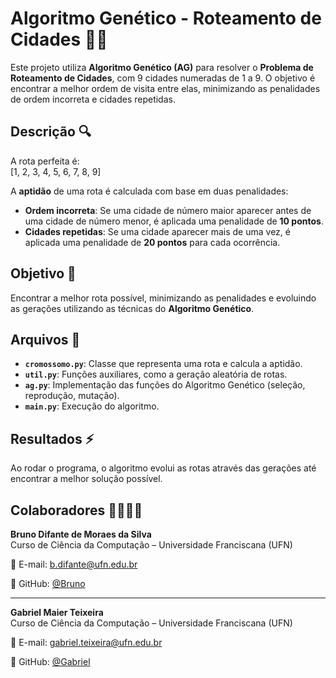 # Algoritmo Genético - Roteamento de Cidades 🚗💨

Este projeto utiliza **Algoritmo Genético (AG)** para resolver o **Problema de Roteamento de Cidades**, com 9 cidades numeradas de 1 a 9. O objetivo é encontrar a melhor ordem de visita entre elas, minimizando as penalidades de ordem incorreta e cidades repetidas.

## Descrição 🔍

A rota perfeita é:  
[1, 2, 3, 4, 5, 6, 7, 8, 9]


A **aptidão** de uma rota é calculada com base em duas penalidades:

- **Ordem incorreta**: Se uma cidade de número maior aparecer antes de uma cidade de número menor, é aplicada uma penalidade de **10 pontos**.
- **Cidades repetidas**: Se uma cidade aparecer mais de uma vez, é aplicada uma penalidade de **20 pontos** para cada ocorrência.

## Objetivo 🎯

Encontrar a melhor rota possível, minimizando as penalidades e evoluindo as gerações utilizando as técnicas do **Algoritmo Genético**.

## Arquivos 📂

- **`cromossomo.py`**: Classe que representa uma rota e calcula a aptidão.
- **`util.py`**: Funções auxiliares, como a geração aleatória de rotas.
- **`ag.py`**: Implementação das funções do Algoritmo Genético (seleção, reprodução, mutação).
- **`main.py`**: Execução do algoritmo.

## Resultados ⚡

Ao rodar o programa, o algoritmo evolui as rotas através das gerações até encontrar a melhor solução possível.


## Colaboradores 👨‍💻👨‍💻

**Bruno Difante de Moraes da Silva**  
Curso de Ciência da Computação – Universidade Franciscana (UFN)

📧 E-mail: b.difante@ufn.edu.br

🔗 GitHub: [@Bruno](https://github.com/bouulzzz) 

---

**Gabriel Maier Teixeira**  
Curso de Ciência da Computação – Universidade Franciscana (UFN)

📧 E-mail: gabriel.teixeira@ufn.edu.br 

🔗 GitHub: [@Gabriel](https://github.com/Teizinn) 


